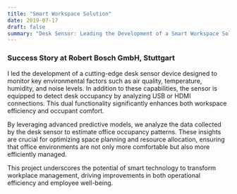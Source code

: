 ```yaml
---
title: "Smart Workspace Solution"
date: 2019-07-17
draft: false
summary: "Desk Sensor: Leading the Development of a Smart Workspace Solution"
---
```

### Success Story at Robert Bosch GmbH, Stuttgart

I led the development of a cutting-edge desk sensor device designed to monitor key environmental factors such as air quality, temperature, humidity, and noise levels. In addition to these capabilities, the sensor is equipped to detect desk occupancy by analyzing USB or HDMI connections. This dual functionality significantly enhances both workspace efficiency and occupant comfort.

By leveraging advanced predictive models, we analyze the data collected by the desk sensor to estimate office occupancy patterns. These insights are crucial for optimizing space planning and resource allocation, ensuring that office environments are not only more comfortable but also more efficiently managed.

This project underscores the potential of smart technology to transform workplace management, driving improvements in both operational efficiency and employee well-being.